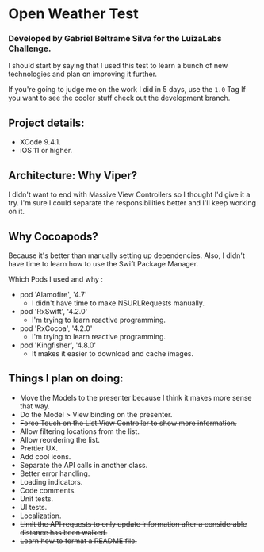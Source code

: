 # Open Weather Test
### Developed by Gabriel Beltrame Silva for the LuizaLabs Challenge.

I should start by saying that I used this test to learn a bunch of new technologies and plan on improving it further.

If you're going to judge me on the work I did in 5 days, use the `1.0` Tag
If you want to see the cooler stuff check out the development branch.

## Project details:
 - XCode 9.4.1.
 - iOS 11 or higher.

## Architecture: Why Viper?
I didn't want to end with Massive View Controllers so I thought I'd give it a try. I'm sure I could separate the responsibilities better and I'll keep working on it.

## Why Cocoapods?
Because it's better than manually setting up dependencies. Also, I didn't have time to learn how to use the Swift Package Manager.

Which Pods I used and why : 
- pod 'Alamofire', '4.7'
     - I didn't have time to make NSURLRequests manually.
- pod 'RxSwift', '4.2.0'
    - I'm trying to learn reactive programming. 
- pod 'RxCocoa', '4.2.0'
    - I'm trying to learn reactive programming. 
- pod 'Kingfisher', '4.8.0'
     - It makes it easier to download and cache images.


## Things I plan on doing:

 - Move the Models to the presenter because I think it makes more sense that way.
 - Do the Model > View binding on the presenter.
 - ~~Force Touch on the List View Controller to show more information.~~
 - Allow filtering locations from the list.
 - Allow reordering the list.
 - Prettier UX.
 - Add cool icons.
 - Separate the API calls in another class.
 - Better error handling.
 - Loading indicators.
 - Code comments.
 - Unit tests.
 - UI tests.
 - Localization.
 - ~~Limit the API requests to only update information after a considerable distance has been walked.~~
 - ~~Learn how to format a README file.~~